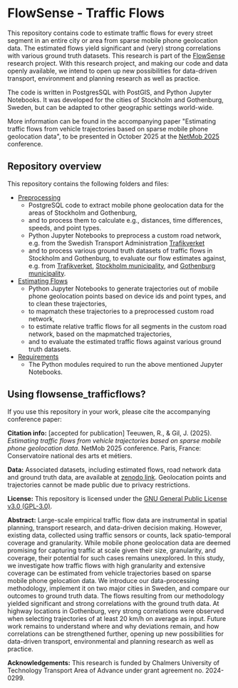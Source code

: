 # FlowSense - Traffic Flows
This repository contains code to estimate traffic flows for every street segment in an entire city or area from sparse mobile phone geolocation data. The estimated flows yield significant and (very) strong correlations with various ground truth datasets. This research is part of the [FlowSense](https://research.chalmers.se/en/project/11639) research project. With this research project, and making our code and data openly available, we intend to open up new possibilities for data-driven transport, environment and planning research as well as practice. 

The code is written in PostgresSQL with PostGIS, and Python Jupyter Notebooks. It was developed for the cities of Stockholm and Gothenburg, Sweden, but can be adapted to other geographic settings world-wide.

More information can be found in the accompanying paper "Estimating traffic flows from vehicle trajectories based on sparse mobile phone geolocation data", to be presented in October 2025 at the [NetMob 2025](https://netmob.org/www25/) conference. 

## Repository overview
This repository contains the following folders and files:

- [Preprocessing](A_preprocessing)
  - PostgreSQL code to extract mobile phone geolocation data for the areas of Stockholm and Gothenburg,
  - and to process them to calculate e.g., distances, time differences, speeds, and point types.
  - Python Jupyter Notebooks to preprocess a custom road network, e.g. from the Swedish Transport Administration [Trafikverket](https://www.trafikverket.se/)
  - and to process various ground truth datasets of traffic flows in Stockholm and Gothenburg, to evaluate our flow estimates against, e.g. from [Trafikverket](https://www.trafikverket.se/), [Stockholm municipality](https://dataportalen.stockholm.se/dataportalen/), and [Gothenburg municipality](https://data.goteborg.se/).
- [Estimating Flows](B_estimating_flows)
  - Python Jupyter Notebooks to generate trajectories out of mobile phone geolocation points based on device ids and point types, and to clean these trajectories,
  - to mapmatch these trajectories to a preprocessed custom road network,
  - to estimate relative traffic flows for all segments in the custom road network, based on the mapmatched trajectories,
  - and to evaluate the estimated traffic flows against various ground truth datasets.
- [Requirements](requirements.txt)
  - The Python modules required to run the above mentioned Jupyter Notebooks. 

## Using flowsense_trafficflows?
If you use this repository in your work, please cite the accompanying conference paper:

**Citation info:** [accepted for publication] Teeuwen, R., & Gil, J. (2025). *Estimating traffic flows from vehicle trajectories based on sparse mobile phone geolocation data*. NetMob 2025 conference. Paris, France: Conservatoire national des arts et métiers.

**Data:** Associated datasets, including estimated flows, road network data and ground truth data, are available at [zenodo link](https://zenodo.org/). Geolocation points and trajectories cannot be made public due to privacy restrictions.

**License:**
This repository is licensed under the [GNU General Public License v3.0 (GPL-3.0)](https://www.gnu.org/licenses/gpl-3.0.html).

**Abstract:** Large-scale empirical traffic flow data are instrumental in spatial planning, transport research, and data-driven decision making. However, existing data, collected using traffic sensors or counts, lack spatio-temporal coverage and granularity. While mobile phone geolocation data are deemed promising for capturing traffic at scale given their size, granularity, and coverage, their potential for such cases remains unexplored. In this study, we investigate how traffic flows with high granularity and extensive coverage can be estimated from vehicle trajectories based on sparse mobile phone gelocation data. We introduce our data-processing methodology, implement it on two major cities in Sweden, and compare our outcomes to ground truth data. The flows resulting from our methodology yielded significant and strong correlations with the ground truth data. At highway locations in Gothenburg, very strong correlations were observed when selecting trajectories of at least 20 km/h on average as input. Future work remains to understand where and why deviations remain, and how correlations can be strengthened further, opening up new possibilities for data-driven transport, environmental and planning research as well as practice.

**Acknowledgements:**
This research is funded by Chalmers University of Technology Transport Area of Advance under grant agreement no. 2024-0299.
